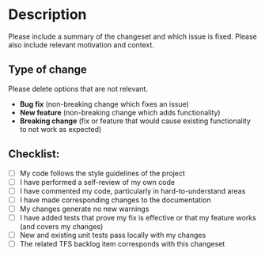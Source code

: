 # Description

Please include a summary of the changeset and which issue is fixed. 
Please also include relevant motivation and context.

## Type of change

Please delete options that are not relevant.

- **Bug fix** (non-breaking change which fixes an issue)
- **New feature** (non-breaking change which adds functionality)
- **Breaking change** (fix or feature that would cause existing functionality to not work as expected)

## Checklist:

- [ ] My code follows the style guidelines of the project
- [ ] I have performed a self-review of my own code
- [ ] I have commented my code, particularly in hard-to-understand areas
- [ ] I have made corresponding changes to the documentation
- [ ] My changes generate no new warnings
- [ ] I have added tests that prove my fix is effective or that my feature works (and covers my changes)
- [ ] New and existing unit tests pass locally with my changes
- [ ] The related TFS backlog item corresponds with this changeset
